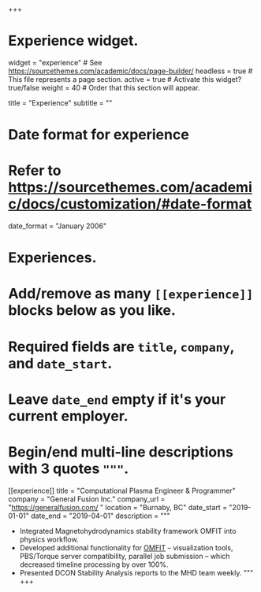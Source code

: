 +++
# Experience widget.
widget = "experience"  # See https://sourcethemes.com/academic/docs/page-builder/
headless = true  # This file represents a page section.
active = true  # Activate this widget? true/false
weight = 40  # Order that this section will appear.

title = "Experience"
subtitle = ""

# Date format for experience
#   Refer to https://sourcethemes.com/academic/docs/customization/#date-format
date_format = "January 2006"

# Experiences.
#   Add/remove as many `[[experience]]` blocks below as you like.
#   Required fields are `title`, `company`, and `date_start`.
#   Leave `date_end` empty if it's your current employer.
#   Begin/end multi-line descriptions with 3 quotes `"""`.
[[experience]]
  title = "Computational Plasma Engineer & Programmer"
  company = "General Fusion Inc."
  company_url = "https://generalfusion.com/ "
  location = "Burnaby, BC"
  date_start = "2019-01-01"
  date_end = "2019-04-01"
  description = """
  * Integrated Magnetohydrodynamics stability framework OMFIT into physics
workflow.
  * Developed additional functionality for [OMFIT](https://gafusion.github.io/OMFIT-source/index.html) – visualization tools, PBS/Torque
server compatibility, parallel job submission – which decreased timeline
processing by over 100%.
  * Presented DCON Stability Analysis reports to the MHD team weekly.
  """
+++

